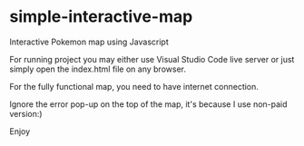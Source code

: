 # simple-interactive-map
Interactive Pokemon map using Javascript

For running project you may either use Visual Studio Code live server or just simply open the index.html file on any browser. 

For the fully functional map, you need to have internet connection.

Ignore the error pop-up on the top of the map, it's because I use non-paid version:)

Enjoy
